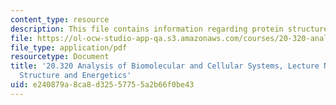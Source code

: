 ```yaml
---
content_type: resource
description: This file contains information regarding protein structure and energetics.
file: https://ol-ocw-studio-app-qa.s3.amazonaws.com/courses/20-320-analysis-of-biomolecular-and-cellular-systems-fall-2012/e240879a8ca8d32557755a2b66f0be43_MIT20_320F12_Tpc_1_Pro_St.pdf
file_type: application/pdf
resourcetype: Document
title: '20.320 Analysis of Biomolecular and Cellular Systems, Lecture Notes: 1 Protein
  Structure and Energetics'
uid: e240879a-8ca8-d325-5775-5a2b66f0be43
---
```


